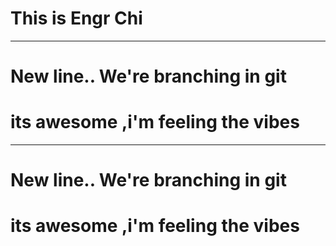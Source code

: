 # This is Engr Chi
---
# New line.. We're branching in git
# its awesome ,i'm feeling the vibes
---
# New line.. We're branching in git
# its awesome ,i'm feeling the vibes
